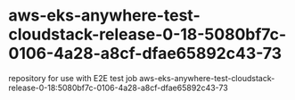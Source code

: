 # aws-eks-anywhere-test-cloudstack-release-0-18-5080bf7c-0106-4a28-a8cf-dfae65892c43-73
repository for use with E2E test job aws-eks-anywhere-test-cloudstack-release-0-18:5080bf7c-0106-4a28-a8cf-dfae65892c43-73
